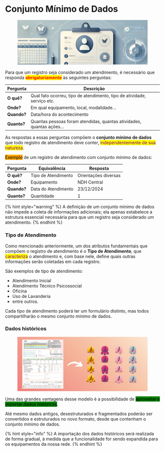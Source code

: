 # Conjunto Mínimo de Dados

<figure><img src="../../.gitbook/assets/image (1) (1) (1) (1) (1) (1) (1) (1) (1).png" alt=""><figcaption></figcaption></figure>

Para que um registro seja considerado um atendimento, é necessário que responda <mark style="color:red;">**obrigatoriamente**</mark> às seguintes perguntas:

| Pergunta    | Descrição                                                               |
| ----------- | ----------------------------------------------------------------------- |
| **O quê?**  | Qual fato ocorreu, tipo de atendimento, tipo de atividade, serviço etc. |
| **Onde?**   | Em qual equipamento, local, modalidade…                                 |
| **Quando?** | Data/hora do acontecimento                                              |
| **Quanto?** | Quantas pessoas foram atendidas, quantas atividades, quantas ações…     |

As respostas a essas perguntas compõem o **conjunto mínimo de dados** que todo registro de atendimento deve conter, <mark style="color:purple;">independentemente de sua natureza</mark>.

<mark style="background-color:orange;">Exemplo</mark> de um registro de atendimento com conjunto mínimo de dados:

| Pergunta    | Equivalência        | Resposta             |
| ----------- | ------------------- | -------------------- |
| **O quê?**  | Tipo de Atendimento | Orientações diversas |
| **Onde?**   | Equipamento         | NDH Central          |
| **Quando?** | Data do Atendimento | 23/12/2024           |
| **Quanto?** | Quantidade          | 1                    |

{% hint style="warning" %}
A definição de um conjunto mínimo de dados não impede a coleta de informações adicionais; ela apenas estabelece a estrutura essencial necessária para que um registro seja considerado um atendimento.
{% endhint %}

### Tipo de Atendimento

Como mencionado anteriormente, um dos atributos fundamentais que compõem o registro de atendimento é o **Tipo de Atendimento**, que <mark style="color:purple;">caracteriza</mark> o atendimento e, com base nele, define quais outras informações serão coletadas em cada registro.

São exemplos de tipo de atendimento:

* Atendimento Inicial
* Atendimento Técnico Psicossocial
* Oficina
* Uso de Lavanderia
* entre outros.

Cada tipo de atendimento poderá ter um formulário distinto, mas todos compartilharão o mesmo conjunto mínimo de dados.

### Dados históricos

<figure><img src="../../.gitbook/assets/image (7) (1).png" alt=""><figcaption></figcaption></figure>

Uma das grandes vantagens desse modelo é a possibilidade de <mark style="background-color:green;">aproveitar e importar dados históricos</mark>.

Até mesmo dados antigos, desestruturados e fragmentados poderão ser convertidos e estruturados no novo formato, desde que contenham o conjunto mínimo de dados.

{% hint style="info" %}
A importação dos dados históricos será realizada de forma gradual, à medida que a funcionalidade for sendo expandida para os equipamentos da nossa rede.
{% endhint %}
